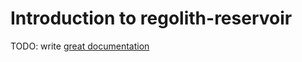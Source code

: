 # Introduction to regolith-reservoir

TODO: write [great documentation](http://jacobian.org/writing/what-to-write/)
